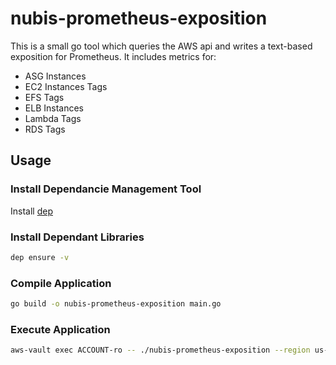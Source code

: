 # nubis-prometheus-exposition

This is a small go tool which queries the AWS api and writes a text-based
exposition for Prometheus. It includes metrics for:

- ASG Instances
- EC2 Instances Tags
- EFS Tags
- ELB Instances
- Lambda Tags
- RDS Tags

## Usage

### Install Dependancie Management Tool
Install [dep](https://golang.github.io/dep/docs/installation.html)

### Install Dependant Libraries

```bash
dep ensure -v
```

### Compile Application

```bash
go build -o nubis-prometheus-exposition main.go
```

### Execute Application

```bash
aws-vault exec ACCOUNT-ro -- ./nubis-prometheus-exposition --region us-west-2 --out-file ./test.prom
```
